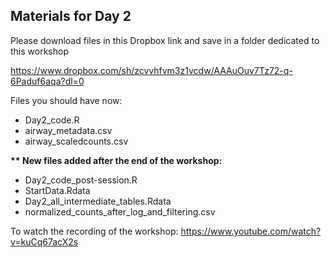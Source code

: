 ## Materials for Day 2

Please download files in this Dropbox link and save in a folder dedicated to this workshop  

https://www.dropbox.com/sh/zcvvhfvm3z1vcdw/AAAuOuv7Tz72-q-6Paduf6aqa?dl=0
   
Files you should have now:  
- Day2_code.R
- airway_metadata.csv
- airway_scaledcounts.csv

<b> ** New files added after the end of the workshop:  </b>
- Day2_code_post-session.R
- StartData.Rdata
- Day2_all_intermediate_tables.Rdata
- normalized_counts_after_log_and_filtering.csv

To watch the recording of the workshop: https://www.youtube.com/watch?v=kuCq67acX2s
